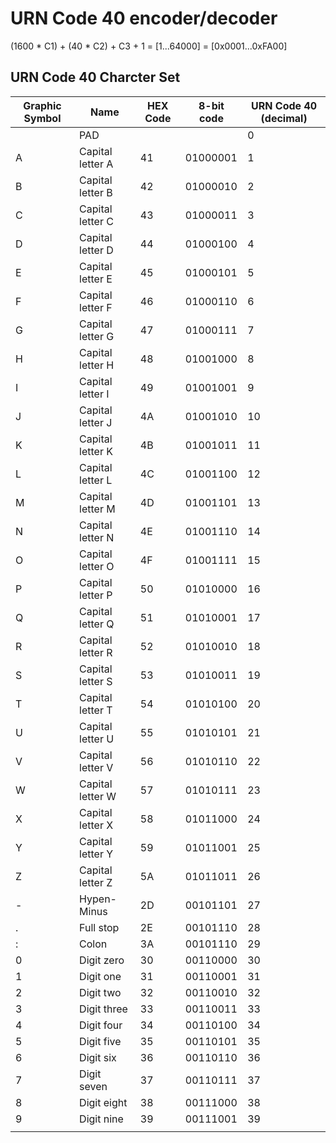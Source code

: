 # URN Code 40 encoder/decoder

(1600 * C1) + (40 * C2) + C3 + 1 = [1...64000] = [0x0001...0xFA00]

## URN Code 40 Charcter Set

| Graphic Symbol | Name             | HEX Code | 8-bit code | URN Code 40 (decimal) |
|----------------|------------------|----------|------------|-----------------------|
|                | PAD              |          |            | 0                     |
| A              | Capital letter A | 41       | 01000001   | 1                     |
| B              | Capital letter B | 42       | 01000010   | 2                     |
| C              | Capital letter C | 43       | 01000011   | 3                     |
| D              | Capital letter D | 44       | 01000100   | 4                     |
| E              | Capital letter E | 45       | 01000101   | 5                     |
| F              | Capital letter F | 46       | 01000110   | 6                     |
| G              | Capital letter G | 47       | 01000111   | 7                     |
| H              | Capital letter H | 48       | 01001000   | 8                     |
| I              | Capital letter I | 49       | 01001001   | 9                     |
| J              | Capital letter J | 4A       | 01001010   | 10                    |
| K              | Capital letter K | 4B       | 01001011   | 11                    |
| L              | Capital letter L | 4C       | 01001100   | 12                    |
| M              | Capital letter M | 4D       | 01001101   | 13                    |
| N              | Capital letter N | 4E       | 01001110   | 14                    |
| O              | Capital letter O | 4F       | 01001111   | 15                    |
| P              | Capital letter P | 50       | 01010000   | 16                    |
| Q              | Capital letter Q | 51       | 01010001   | 17                    |
| R              | Capital letter R | 52       | 01010010   | 18                    |
| S              | Capital letter S | 53       | 01010011   | 19                    |
| T              | Capital letter T | 54       | 01010100   | 20                    |
| U              | Capital letter U | 55       | 01010101   | 21                    |
| V              | Capital letter V | 56       | 01010110   | 22                    |
| W              | Capital letter W | 57       | 01010111   | 23                    |
| X              | Capital letter X | 58       | 01011000   | 24                    |
| Y              | Capital letter Y | 59       | 01011001   | 25                    |
| Z              | Capital letter Z | 5A       | 01011011   | 26                    |
| -              | Hypen-Minus      | 2D       | 00101101   | 27                    |
| .              | Full stop        | 2E       | 00101110   | 28                    |
| :              | Colon            | 3A       | 00101110   | 29                    |
| 0              | Digit zero       | 30       | 00110000   | 30                    |
| 1              | Digit one        | 31       | 00110001   | 31                    |
| 2              | Digit two        | 32       | 00110010   | 32                    |
| 3              | Digit three      | 33       | 00110011   | 33                    |
| 4              | Digit four       | 34       | 00110100   | 34                    |
| 5              | Digit five       | 35       | 00110101   | 35                    |
| 6              | Digit six        | 36       | 00110110   | 36                    |
| 7              | Digit seven      | 37       | 00110111   | 37                    |
| 8              | Digit eight      | 38       | 00111000   | 38                    |
| 9              | Digit nine       | 39       | 00111001   | 39                    |
|                |                  |          |            |                       |